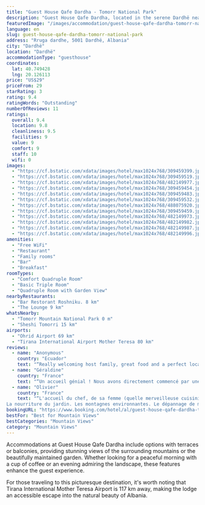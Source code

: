```yaml
---
title: "Guest House Qafe Dardha - Tomorr National Park"
description: "Guest House Qafe Dardha, located in the serene Dardhë near Tomorr National Park, offers a tranquil retreat with the convenience of modern amenities."
featuredImage: "/images/accommodation/guest-house-qafe-dardha-tomorr-national-park-309459399.jpg"
language: en
slug: guest-house-qafe-dardha-tomorr-national-park
address: "Rruga dardhe, 5001 Dardhë, Albania"
city: "Dardhë"
location: "Dardhë"
accommodationType: "guesthouse"
coordinates:
  lat: 40.749428
  lng: 20.126113
price: "US$29"
priceFrom: 29
starRating: 3
rating: 9.4
ratingWords: "Outstanding"
numberOfReviews: 11
ratings:
  overall: 9.4
  location: 9.8
  cleanliness: 9.5
  facilities: 9
  value: 9
  comfort: 9
  staff: 10
  wifi: 0
images:
  - "https://cf.bstatic.com/xdata/images/hotel/max1024x768/309459399.jpg?k=45fd146b2245438e6e15427d86610612810c9e3a160715d4c25818fffdf17a7d&o=&hp=1"
  - "https://cf.bstatic.com/xdata/images/hotel/max1024x768/309459519.jpg?k=ac02607bd2f179f6aa53a49c26ab58809f4d595ba2936ceb3647482bf2fda4a1&o=&hp=1"
  - "https://cf.bstatic.com/xdata/images/hotel/max1024x768/482149977.jpg?k=f19406f628f74279737aec56b66512c06858777e55ed75a9639f74f54e894879&o=&hp=1"
  - "https://cf.bstatic.com/xdata/images/hotel/max1024x768/309459454.jpg?k=c7ce3ba27f49bc2a4f4719ab1d0c21c4369090b4f12dc8b351ba23d78f44ab7f&o=&hp=1"
  - "https://cf.bstatic.com/xdata/images/hotel/max1024x768/309459483.jpg?k=a7d613210476c3ed851761ceb11292a835143a9fbc23e896c3aac0fef2caf0c0&o=&hp=1"
  - "https://cf.bstatic.com/xdata/images/hotel/max1024x768/309459532.jpg?k=61aafcb235e03865077cd1fdff2ffbc05fff730cff8ba764b73ab08f765dde97&o=&hp=1"
  - "https://cf.bstatic.com/xdata/images/hotel/max1024x768/488075920.jpg?k=e5a5204f72e94b2acce2328112c1b15172d48d596c609471e0d7275786cb8d41&o=&hp=1"
  - "https://cf.bstatic.com/xdata/images/hotel/max1024x768/309459459.jpg?k=18ff02cb03fa87cee74aba54da4802bd6c71e07c2229547a149f32c72821c5c9&o=&hp=1"
  - "https://cf.bstatic.com/xdata/images/hotel/max1024x768/482149973.jpg?k=ad70ebd0a72739cfbe37073862325fe959b5efa3731e9d6ab047bc4d0766950c&o=&hp=1"
  - "https://cf.bstatic.com/xdata/images/hotel/max1024x768/482149982.jpg?k=033e8bfd6f19e38b67072d1ba09c7855caf6657c55b367fac33d67d6b9a07752&o=&hp=1"
  - "https://cf.bstatic.com/xdata/images/hotel/max1024x768/482149987.jpg?k=b73ee126346cea01ac9bf9ad2ca87f0f9e52db5e905a6eb152c5450a736a5da9&o=&hp=1"
  - "https://cf.bstatic.com/xdata/images/hotel/max1024x768/482149996.jpg?k=bb9f9c3737a2defd46f16394c21be16760d2e3bbb4b7657bac88c7ec4ffe8fae&o=&hp=1"
amenities:
  - "Free WiFi"
  - "Restaurant"
  - "Family rooms"
  - "Bar"
  - "Breakfast"
roomTypes:
  - "Comfort Quadruple Room"
  - "Basic Triple Room"
  - "Quadruple Room with Garden View"
nearbyRestaurants:
  - "Bar Restorant Roshniku. 8 km"
  - "The Lounge 9 km"
whatsNearby:
  - "Tomorr Mountain National Park 0 m"
  - "Sheshi Tomorri 15 km"
airports:
  - "Ohrid Airport 69 km"
  - "Tirana International Airport Mother Teresa 80 km"
reviews:
  - name: "Anonymous"
    country: "Ecuador"
    text: "“Really welcoming host family, great food and a perfect location. Highly recommend!”"
  - name: "Géraldine"
    country: "France"
    text: "“Un accueil génial ! Nous avons directement commencé par une partie de Domino avec les hôtes et qlq amis du village. Le lieu est magique dans la nature profonde ! L'accès en voiture est assez complexe, il faut un 4x4 mais ça vaut vraiment la...”"
  - name: "Olivier"
    country: "France"
    text: "“L'accueil du chef, de sa femme (quelle merveilleuse cuisinière) et de sa fille Adela qui parle un anglais parfait pour moi.
La nourriture du jardin. Les montagnes environnantes. Le dépannage de ma voiture (pneu crevé, pas de Crick 🙄) à 5 km de...”"
bookingURL: "https://www.booking.com/hotel/al/guest-house-qafe-dardha-tomorr-national-park.en-gb.html?aid=8035640"
bestFor: "Best for Mountain Views"
bestCategories: "Mountain Views"
category: "Mountain Views"
---
```


Accommodations at Guest House Qafe Dardha include options with terraces or balconies, providing stunning views of the surrounding mountains or the beautifully maintained garden. Whether looking for a peaceful morning with a cup of coffee or an evening admiring the landscape, these features enhance the guest experience.

For those traveling to this picturesque destination, it's worth noting that Tirana International Mother Teresa Airport is 117 km away, making the lodge an accessible escape into the natural beauty of Albania.